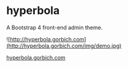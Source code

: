 # hyperbola
A Bootstrap 4 front-end admin theme.

![http://hyperbola.gorbich.com](http://hyperbola.gorbich.com/img/demo.jpg)

[hyperbola.gorbich.com](http://hyperbola.gorbich.com)
